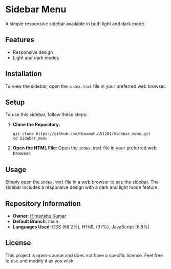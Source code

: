 <h1>Sidebar Menu</h1>
    <p>A simple responsive sidebar available in both light and dark mode.</p>

<h2>Features</h2>
    <ul>
        <li>Responsive design</li>
        <li>Light and dark modes</li>
    </ul>

<h2>Installation</h2>
    <p>To view the sidebar, open the <code>index.html</code> file in your preferred web browser.</p>

<h2>Setup</h2>
    <p>To use this sidebar, follow these steps:</p>
    <ol>
        <li><strong>Clone the Repository</strong>:
            <pre><code>git clone https://github.com/Himanshu151281/Sidebar_menu.git
cd Sidebar_menu</code></pre>
        </li>
        <li><strong>Open the HTML File</strong>: Open the <code>index.html</code> file in your preferred web browser.</li>
    </ol>

<h2>Usage</h2>
    <p>Simply open the <code>index.html</code> file in a web browser to see the sidebar. The sidebar includes a responsive design with a dark and light mode feature.</p>

<h2>Repository Information</h2>
    <ul>
        <li><strong>Owner</strong>: <a href="https://github.com/Himanshu151281">Himanshu Kumar</a></li>
        <li><strong>Default Branch</strong>: main</li>
        <li><strong>Languages Used</strong>: CSS (56.2%), HTML (37%), JavaScript (6.8%)</li>
    </ul>

<h2>License</h2>
    <p>This project is open-source and does not have a specific license. Feel free to use and modify it as you wish.</p>
